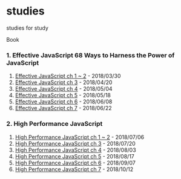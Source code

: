 # studies
studies for study

Book
### 1. Effective JavaScript 68 Ways to Harness the Power of JavaScript

1. [Effective JavaScript ch 1 ~ 2](https://gitpitch.com/amelieljit/studies/20180330) - 2018/03/30
2. [Effective JavaScript ch 3](https://gitpitch.com/amelieljit/studies/20180420) - 2018/04/20
3. [Effective JavaScript ch 4](https://gitpitch.com/amelieljit/studies/20180504) - 2018/05/04
4. [Effective JavaScript ch 5](https://github.com/amelieljit/studies/blob/20180518/prepared.md) - 2018/05/18
5. [Effective JavaScript ch 6](https://github.com/amelieljit/studies/blob/20180608/prepared.md) - 2018/06/08
6. [Effective JavaScript ch 7](https://github.com/amelieljit/studies/blob/20180622/prepared.md) - 2018/06/22

### 2. High Performance JavaScript

1. [High Performance JavaScript ch 1 ~ 2](https://github.com/amelieljit/studies/blob/20180706/prepared.md) - 2018/07/06
2. [High Performance JavaScript ch 3](https://github.com/amelieljit/studies/blob/20180720/prepared.md) - 2018/07/20
3. [High Performance JavaScript ch 4](https://github.com/amelieljit/studies/blob/20180803/prepared.md) - 2018/08/03
4. [High Performance JavaScript ch 5](https://github.com/amelieljit/studies/blob/20180817/prepared.md) - 2018/08/17
5. [High Performance JavaScript ch 6](https://github.com/amelieljit/studies/blob/high-performance-js-ch6/prepare.md) - 2018/09/07
6. [High Performance JavaScript ch 7](https://github.com/amelieljit/studies/blob/high-performance-js-ch7/prepare.md) - 2018/10/12